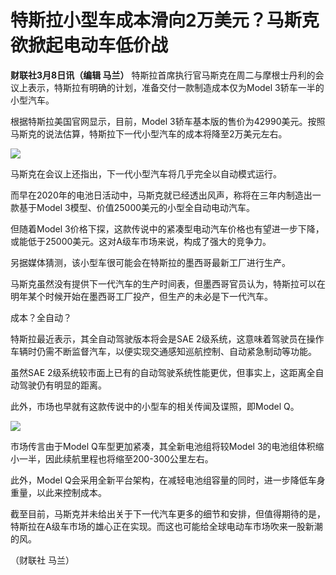 # 特斯拉小型车成本滑向2万美元？马斯克欲掀起电动车低价战

**财联社3月8日讯（编辑 马兰）** 特斯拉首席执行官马斯克在周二与摩根士丹利的会议上表示，特斯拉有明确的计划，准备交付一款制造成本仅为Model
3轿车一半的小型汽车。

根据特斯拉美国官网显示，目前，Model 3轿车基本版的售价为42990美元。按照马斯克的说法估算，特斯拉下一代小型汽车的成本将降至2万美元左右。

![](https://inews.gtimg.com/om_bt/O5hrQxUpoon7ffQWKI0ML8xzF5mIfAk7qeedbkeVIiKxcAA/1000)

马斯克在会议上还指出，下一代小型汽车将几乎完全以自动模式运行。

而早在2020年的电池日活动中，马斯克就已经透出风声，称将在三年内制造出一款基于Model 3模型、价值25000美元的小型全自动电动汽车。

但随着Model 3价格下探，这款传说中的紧凑型电动汽车价格也有望进一步下降，或能低于25000美元。这对A级车市场来说，构成了强大的竞争力。

另据媒体猜测，该小型车很可能会在特斯拉的墨西哥最新工厂进行生产。

马斯克虽然没有提供下一代汽车的生产时间表，但墨西哥官员认为，特斯拉可以在明年某个时候开始在墨西哥工厂投产，但生产的未必是下一代汽车。

成本？全自动？

特斯拉最近表示，其全自动驾驶版本将会是SAE 2级系统，这意味着驾驶员在操作车辆时仍需不断监督汽车，以便实现交通感知巡航控制、自动紧急制动等功能。

虽然SAE 2级系统较市面上已有的自动驾驶系统性能更优，但事实上，这距离全自动驾驶仍有明显的距离。

此外，市场也早就有这款传说中的小型车的相关传闻及谍照，即Model Q。

![](https://inews.gtimg.com/om_bt/O4Jtn5t2zJxYjfoXoZpc6ZDizw7E3wUPI2m0RYzklUmNcAA/1000)

市场传言由于Model Q车型更加紧凑，其全新电池组将较Model 3的电池组体积缩小一半，因此续航里程也将缩至200-300公里左右。

此外，Model Q会采用全新平台架构，在减轻电池组容量的同时，进一步降低车身重量，以此来控制成本。

截至目前，马斯克并未给出关于下一代汽车更多的细节和安排，但值得期待的是，特斯拉在A级车市场的雄心正在实现。而这也可能给全球电动车市场吹来一股新潮的风。

（财联社 马兰）

